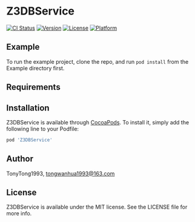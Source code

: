 # Z3DBService

[![CI Status](https://img.shields.io/travis/TonyTong1993/Z3DBService.svg?style=flat)](https://travis-ci.org/TonyTong1993/Z3DBService)
[![Version](https://img.shields.io/cocoapods/v/Z3DBService.svg?style=flat)](https://cocoapods.org/pods/Z3DBService)
[![License](https://img.shields.io/cocoapods/l/Z3DBService.svg?style=flat)](https://cocoapods.org/pods/Z3DBService)
[![Platform](https://img.shields.io/cocoapods/p/Z3DBService.svg?style=flat)](https://cocoapods.org/pods/Z3DBService)

## Example

To run the example project, clone the repo, and run `pod install` from the Example directory first.

## Requirements

## Installation

Z3DBService is available through [CocoaPods](https://cocoapods.org). To install
it, simply add the following line to your Podfile:

```ruby
pod 'Z3DBService'
```

## Author

TonyTong1993, tongwanhua1993@163.com

## License

Z3DBService is available under the MIT license. See the LICENSE file for more info.
